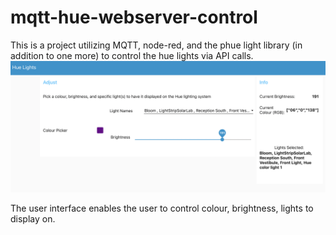 # mqtt-hue-webserver-control
This is a project utilizing MQTT, node-red, and the phue light library (in addition to one more) to control the hue lights via API calls.
<img src="mqtt-hue-dashboard.png">

The user interface enables the user to control colour, brightness, lights to display on.
